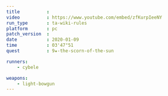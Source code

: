 ```yaml
---
title          :
video          : https://www.youtube.com/embed/zfKurpIeeNY
run_type       : ta-wiki-rules
platform       : pc
patch_version  : 
date           : 2020-01-09
time           : 03'47"51
quest          : 9★-the-scorn-of-the-sun

runners:
    - cybele

weapons:
    - light-bowgun
---
```

